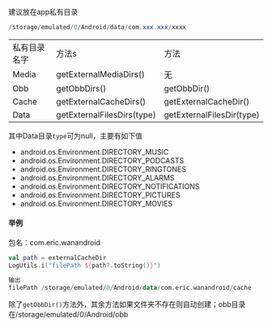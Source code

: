 建议放在app私有目录
```java
/storage/emulated/0/Android/data/com.xxx.xxx/xxxx
```
||||
|--|--|--|
|私有目录名字|方法s|方法|
|Media|getExternalMediaDirs()|无|
|Obb|getObbDirs()|getObbDir()|
|Cache|getExternalCacheDirs()|getExternalCacheDir()|
|Data|getExternalFilesDirs(type)|getExternalFilesDir(type)|

其中Data目录`type`可为null，主要有如下值
- android.os.Environment.DIRECTORY_MUSIC
- android.os.Environment.DIRECTORY_PODCASTS
- android.os.Environment.DIRECTORY_RINGTONES
- android.os.Environment.DIRECTORY_ALARMS
- android.os.Environment.DIRECTORY_NOTIFICATIONS
- android.os.Environment.DIRECTORY_PICTURES
- android.os.Environment.DIRECTORY_MOVIES

#### 举例
包名：com.eric.wanandroid
```kotlin
val path = externalCacheDir
LogUtils.i("filePath ${path?.toString()}")

输出
filePath /storage/emulated/0/Android/data/com.eric.wanandroid/cache
```

除了`getObbDir()`方法外，其余方法如果文件夹不存在则自动创建；obb目录在/storage/emulated/0/Android/obb
